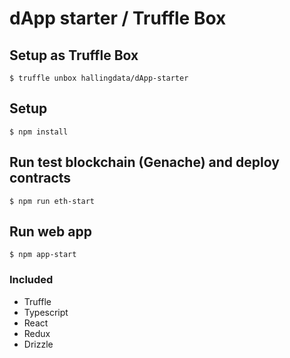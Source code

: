 # dApp starter / Truffle Box

## Setup as Truffle Box
```
$ truffle unbox hallingdata/dApp-starter
```

## Setup
```
$ npm install  
```

## Run test blockchain (Genache) and deploy contracts
```
$ npm run eth-start
```

## Run web app
```
$ npm app-start
```

### Included
- Truffle
- Typescript
- React
- Redux
- Drizzle

